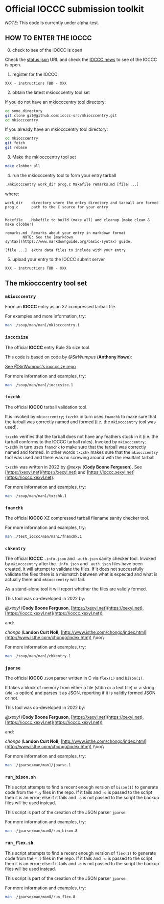 # Official IOCCC submission toolkit

*NOTE*: This code is currently under alpha-test.


## HOW TO ENTER THE IOCCC

0) check to see of the IOCCC is open

Check the [status.json](https://www.ioccc.org/status.json) URL and
check the [IOCCC news](https://www.ioccc.org/index.html#news) to
see of the IOCCC is open.

1) register for the IOCCC

```
XXX - instructions TBD - XXX
```

2) obtain the latest mkiocccentry tool set

If you do not have an mkiocccentry tool directory:

```sh
cd some_directory
git clone git@github.com:ioccc-src/mkiocccentry.git
cd mkiocccentry
```

If you already have an mkiocccentry tool directory:

```sh
cd mkiocccentry
git fetch
git rebase
```

3) Make the mkiocccentry tool set

```sh
make clobber all
```

4) run the mkiocccentry tool to form your entry tarball

```sh
./mkiocccentry work_dir prog.c Makefile remarks.md [file ...]
```

where:

```
work_dir	directory where the entry directory and tarball are formed
prog.c		path to the C source for your entry


Makefile	Makefile to build (make all) and cleanup (make clean & make clobber)

remarks.md	Remarks about your entry in markdown format
		NOTE: See the [markdown syntax[(https://www.markdownguide.org/basic-syntax) guide.

[file ...]	extra data files to include with your entry
```

5) upload your entry to the IOCCC submit server

```
XXX - instructions TBD - XXX
```


## The mkiocccentry tool set


### `mkiocccentry`

Form an **IOCCC** entry as an XZ compressed tarball file.

For examples and more information, try:


```sh
man ./soup/man/man1/mkiocccentry.1
```


### `iocccsize`

The official **IOCCC** entry Rule 2b size tool.

This code is based on code by *@SirWumpus* (**Anthony Howe**):

[See @SirWumpus's iocccsize repo](https://github.com/SirWumpus/iocccsize)

For more information and examples, try:

```sh
man ./soup/man/man1/iocccsize.1
```


### `txzchk`

The official **IOCCC** tarball validation tool.

It is invoked by `mkiocccentry`; `txzchk` in turn uses `fnamchk` to make sure
that the tarball was correctly named and formed (i.e. the `mkiocccentry` tool
was used).

`txzchk` verifies that the tarball does not have any feathers stuck in it (i.e.
the tarball conforms to the IOCCC tarball rules). Invoked by `mkiocccentry`;
`txzchk` in turn uses `fnamchk` to make sure that the tarball was correctly named
and formed. In other words `txzchk` makes sure that the `mkiocccentry` tool was
used and there was no screwing around with the resultant tarball.

`txzchk` was written in 2022 by *@xexyl* (**Cody Boone Ferguson**). See
[https://xexyl.net](https://xexyl.net) and
[https://ioccc.xexyl.net](https://ioccc.xexyl.net).

For more information and examples, try:

```sh
man ./soup/man/man1/txzchk.1
```


###  `fnamchk`

The official **IOCCC** XZ compressed tarball filename sanity checker tool.

For more information and examples, try:

```sh
man ./test_ioccc/man/man1/fnamchk.1
```


###  `chkentry`

The official **IOCCC** `.info.json` and `.auth.json` sanity checker tool.
Invoked by `mkiocccentry` after the `.info.json` and `.auth.json` files have
been created, it will attempt to validate the files. If it does not successfully
validate the files there is a mismatch between what is expected and what is
actually there and `mkiocccentry` will fail.

As a stand-alone tool it will report whether the files are validly formed.

This tool was co-developed in 2022 by:

*@xexyl* (**Cody Boone Ferguson**, [https://xexyl.net](https://xexyl.net),
[https://ioccc.xexyl.net](https://ioccc.xexyl.net))

and:

*chongo* (**Landon Curt Noll**, [http://www.isthe.com/chongo/index.html](http://www.isthe.com/chongo/index.htm)) /\oo/\


For more information and examples, try:

```sh
man ./soup/man/man1/chkentry.1
```


###  `jparse`

The official **IOCCC** `JSON` parser written in C via `flex(1)` and `bison(1)`.

It takes a block of memory from either a file (stdin or a text file) or a string
(via `-s` option) and parses it as JSON, reporting if it is validly formed JSON
or not.

This tool was co-developed in 2022 by:

*@xexyl* (**Cody Boone Ferguson**, [https://xexyl.net](https://xexyl.net),
[https://ioccc.xexyl.net](https://ioccc.xexyl.net))

and:

*chongo* (**Landon Curt Noll**, [http://www.isthe.com/chongo/index.html](http://www.isthe.com/chongo/index.htm)) /\oo/\

For more information and examples, try:

```sh
man ./jparse/man/man1/jparse.1
```


### `run_bison.sh`

This script attempts to find a recent enough version of `bison(1)` to generate
code from the `*.y` files in the repo. If it fails and `-o` is passed to the
script then it is an error; else if it fails and `-o` is not passed to the
script the backup files will be used instead.

This script is part of the creation of the JSON parser `jparse`.

For more information and examples, try:

```sh
man ./jparse/man/man8/run_bison.8
```


### `run_flex.sh`


This script attempts to find a recent enough version of `flex(1)` to generate
code from the `*.l` files in the repo. If it fails and `-o` is passed to the
script then it is an error; else if it fails and `-o` is not passed to the
script the backup files will be used instead.

This script is part of the creation of the JSON parser `jparse`.

For more information and examples, try:

```sh
man ./jparse/man/man8/run_flex.8
```
